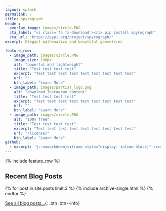 ```yaml
---
layout: splash
permalink: /
title: spyrograph
header:
  overlay_image: images/circle.PNG
  cta_label: "<i class='fa fa-download'></i> pip install spyrograph"
  cta_url: "https://pypi.org/project/spyrograph/"
excerpt: Elegant mathematics and beautiful geometries

feature_row:
  - image_path: images/circle.PNG
    image_size: 100px
    alt: "powerful and lightweight"
    title: "Test test test test"
    excerpt: "Test test test test test test test test test"
    url: ""
    btn_label: "Learn More"
  - image_path: images/partial_logo.png
    alt: "download Instagram content"
    title: "Test test test test"
    excerpt: "Test test test test test test test test test"
    url: ""
    btn_label: "Learn More"
  - image_path: images/circle.PNG
    alt: "100% free"
    title: "Test test test test"
    excerpt: "Test test test test test test test test test"
    url: "/license/"
    btn_label: "Learn More"
github:
  - excerpt: '{::nomarkdown}<iframe style="display: inline-block;" src="https://ghbtns.com/github-btn.html?user=mmistakes&repo=minimal-mistakes&type=star&count=true&size=large" frameborder="0" scrolling="0" width="160px" height="30px"></iframe> <iframe style="display: inline-block;" src="https://ghbtns.com/github-btn.html?user=mmistakes&repo=minimal-mistakes&type=fork&count=true&size=large" frameborder="0" scrolling="0" width="158px" height="30px"></iframe>{:/nomarkdown}'
---
```


{% include feature_row %}

<h2> Recent Blog Posts </h2>

{% for post in site.posts limit:3 %}
  {% include archive-single.html %}
{% endfor %}

[See all blog posts...]({{site.url}}{{site.baseurl}}/blog/){: .btn .btn--info}